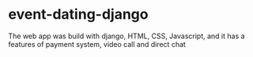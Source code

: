 # event-dating-django
The web app was build with django, HTML, CSS, Javascript, and it has a features of payment system, video call and direct chat
